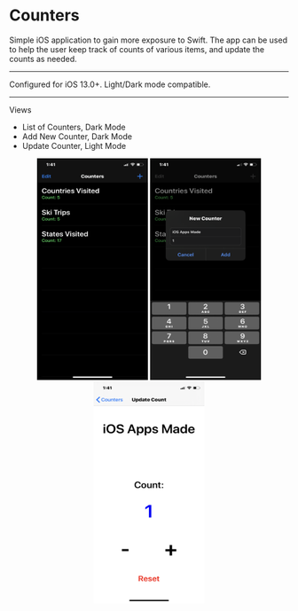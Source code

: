 # Counters
Simple iOS application to gain more exposure to Swift. The app can be used to help the user keep track of counts of various items, and update the counts as needed.
- - - -

Configured for iOS 13.0+. Light/Dark mode compatible.

- - - -

Views
* List of Counters, Dark Mode
* Add New Counter, Dark Mode
* Update Counter, Light Mode

<p align="center">
  <img src="/screenshots/counters_list.png" width="200" height="400" >
  <img src="/screenshots/add_counter.png" width="200" height="400" >
  <img src="/screenshots/update_count.png" width="200" height="400" >
</p>

